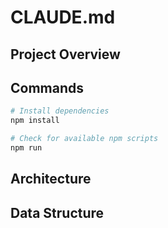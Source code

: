 # CLAUDE.md



## Project Overview



## Commands

```bash
# Install dependencies
npm install

# Check for available npm scripts
npm run
```

## Architecture



## Data Structure

